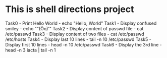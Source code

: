 # This is shell directions project

Task0 - Print Hello World - echo "Hello, World"
Task1 - Display confused smiley - echo ""(Ôo)'"
Task2 - Display content of passwd file - cat /etc/passwd
Task3 - Display content of two files - cat /etc/passwd /etc/hosts
Task4 - Display last 10 lines - tail -n 10 /etc/passwd
Task5 - Display first 10 lines - head -n 10 /etc/passwd
Task6 - Display the 3rd line - head -n 3 iacta | tail -n 1

